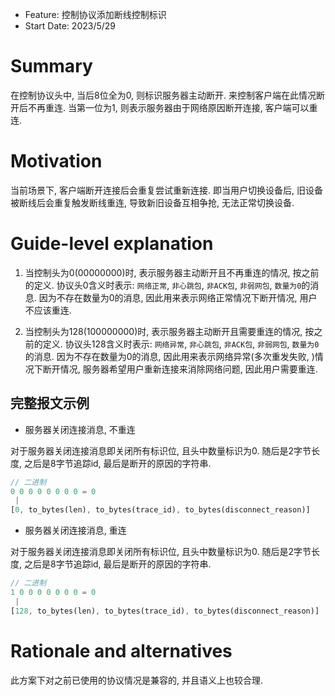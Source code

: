- Feature: 控制协议添加断线控制标识
- Start Date: 2023/5/29

# Summary
[summary]: #summary

在控制协议头中, 当后8位全为0, 则标识服务器主动断开. 来控制客户端在此情况断开后不再重连.
当第一位为1, 则表示服务器由于网络原因断开连接, 客户端可以重连.

# Motivation
[motivation]: #motivation

当前场景下, 客户端断开连接后会重复尝试重新连接. 即当用户切换设备后, 旧设备被断线后会重复触发断线重连, 导致新旧设备互相争抢, 无法正常切换设备.

# Guide-level explanation
[guide-level-explanation]: #guide-level-explanation

1. 当控制头为0(00000000)时, 表示服务器主动断开且不再重连的情况, 按之前的定义. 协议头0含义时表示:
`网络正常`, `非心跳包`, `非ACK包`, `非弱网包`, `数量为0`的消息. 因为不存在数量为0的消息, 因此用来表示网络正常情况下断开情况, 用户不应该重连.

1. 当控制头为128(100000000)时, 表示服务器主动断开且需要重连的情况, 按之前的定义. 协议头128含义时表示:
`网络异常`, `非心跳包`, `非ACK包`, `非弱网包`, `数量为0`的消息. 因为不存在数量为0的消息, 因此用来表示网络异常(多次重发失败, )情况下断开情况, 服务器希望用户重新连接来消除网络问题, 因此用户需要重连.

## 完整报文示例

- 服务器关闭连接消息, 不重连

对于服务器关闭连接消息即关闭所有标识位, 且头中数量标识为0. 随后是2字节长度, 之后是8字节追踪id, 最后是断开的原因的字符串.

```rust
// 二进制
0 0 0 0 0 0 0 0 = 0
 |
[0, to_bytes(len), to_bytes(trace_id), to_bytes(disconnect_reason)]
```

- 服务器关闭连接消息, 重连

对于服务器关闭连接消息即关闭所有标识位, 且头中数量标识为0. 随后是2字节长度, 之后是8字节追踪id, 最后是断开的原因的字符串.

```rust
// 二进制
1 0 0 0 0 0 0 0 = 0
 |
[128, to_bytes(len), to_bytes(trace_id), to_bytes(disconnect_reason)]
```


# Rationale and alternatives
[rationale-and-alternatives]: #rationale-and-alternatives

此方案下对之前已使用的协议情况是兼容的, 并且语义上也较合理.

